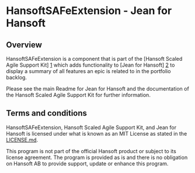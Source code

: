 HansoftSAFeExtension - Jean for Hansoft
=======================================

Overview
--------
HansoftSAFeExtension is a component that is part of the [Hansoft Scaled Agile Support Kit] [1] which adds functionality to
[Jean for Hansoft] [2] to display a summary of all features an epic is related to in the portfolio backlog.

Please see the main Readme for Jean for Hansoft and the documentation of the Hansoft Scaled Agile Support Kit for further information.

[1]: http://github.com/Hansoft/SAFeKit            "Hansoft Scaled Agile Support Kit"
[2]: http://github.com/Hansoft/Hansoft-Jean-Jean  "Jean for Hansoft"


Terms and conditions
--------------------
HansoftSAFeExtension, Hansoft Scaled Agile Support Kit, and Jean for Hansoft is licensed under
what is known as an MIT License as stated in the [LICENSE.md](LICENSE.md).

This program is not part of the official Hansoft product or subject to its license agreement.
The program is provided as is and there is no obligation on Hansoft AB to provide support, update or enhance this program.
